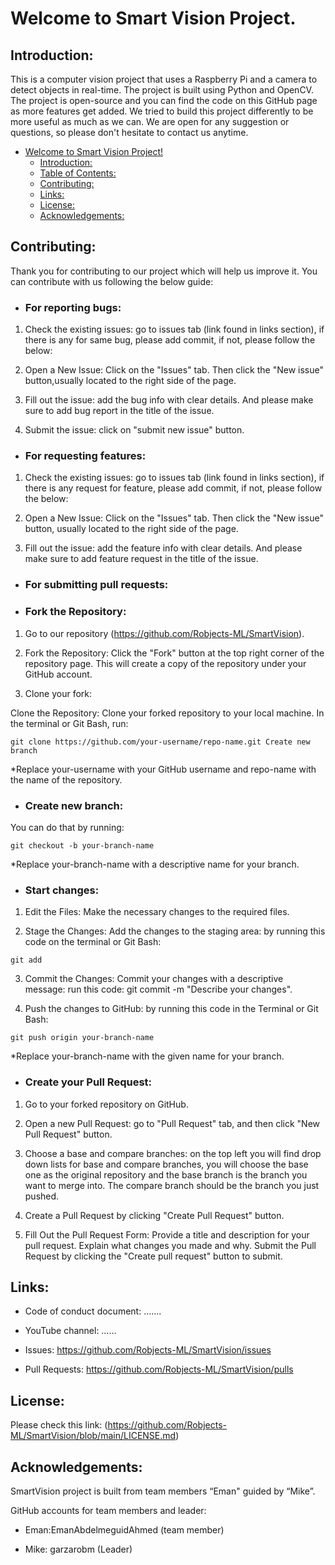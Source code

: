 # Welcome to Smart Vision Project.

## Introduction:

This is a computer vision project that uses a Raspberry Pi and a camera to detect objects in real-time. The project is built using Python and OpenCV. The project is open-source and you can find the code on this GitHub page as more features get added. We tried to build this project differently to be more useful as much as we can. We are open for any suggestion or questions, so please don't hesitate to contact us anytime.

- [Welcome to Smart Vision Project!](#welcome-to-smart-vision-project)
  - [Introduction:](#introduction)
  - [Table of Contents:](#table-of-contents)
  - [Contributing:](#contributing)
  - [Links:](#Links)
  - [License:](#License)
  - [Acknowledgements:](#Acknowledgements)

## Contributing: 

Thank you for contributing to our project which will help us improve it. You can contribute with us following the below guide: 

- ### For reporting bugs: 

1.	Check the existing issues: go to issues tab (link found in links section), if there is any for same bug, please add commit, if not, please follow the below:

2. Open a New Issue: Click on the "Issues" tab. Then click the "New issue" button,usually located to the right side of the page.

3. Fill out the issue: add the bug info with clear details. And please make sure to add bug report in the title of the issue.

4. Submit the issue: click on "submit new issue" button.

- ### For requesting features: 

1.	Check the existing issues: go to issues tab (link found in links section), if there is any request for feature, please add commit, if not, please follow the below:

2.	Open a New Issue: Click on the "Issues" tab. Then click the "New issue" button, usually located to the right side of the page.

3.	Fill out the issue: add the feature info with clear details. And please make sure to add feature request in the title of the issue.

- ### For submitting pull requests: 

- ### Fork the Repository:

1. Go to our repository (https://github.com/Robjects-ML/SmartVision).

2. Fork the Repository: Click the "Fork" button at the top right corner of the repository page. This will create a copy of the repository under your GitHub account.

3.	Clone your fork: 

Clone the Repository: Clone your forked repository to your local machine. In the terminal or Git Bash, 
run: 

`git clone https://github.com/your-username/repo-name.git Create new branch`

*Replace your-username with your GitHub username and repo-name with the name of the repository.

-	### Create new branch:

You can do that by running: 

`git checkout -b your-branch-name` 

*Replace your-branch-name with a descriptive name for your branch.

- ### Start changes:

1.	Edit the Files: Make the necessary changes to the required files.

2.	Stage the Changes: Add the changes to the staging area: by running this code on the terminal or Git Bash:
   
`git add`

3.	 Commit the Changes: Commit your changes with a descriptive message: run this code: 
git commit -m "Describe your changes". 

4.	Push the changes to GitHub: by running this code in the Terminal or Git Bash:

`git push origin your-branch-name `

*Replace your-branch-name with the given name for your branch. 

-	### Create your Pull Request:

1. Go to your forked repository on GitHub.

2. Open a new Pull Request: go to "Pull Request" tab, and then click "New Pull Request" button.

3. Choose a base and compare branches: on the top left you will find drop down lists for base and compare branches, you will choose the base one as the original repository and the base branch is the branch you want to merge into. The compare branch should be the branch you just pushed.

4. Create a Pull Request by clicking "Create Pull Request" button.

5. Fill Out the Pull Request Form: Provide a title and description for your pull request. Explain what changes you made and why.
Submit the Pull Request by clicking the "Create pull request" button to submit.

## Links:

-	Code of conduct document: ……. <!-- need to add a link for code of conduct-->

-	YouTube channel: …… <!-- need to add a link for youtube channel-->

-	Issues: https://github.com/Robjects-ML/SmartVision/issues

-	Pull Requests: https://github.com/Robjects-ML/SmartVision/pulls

## License: 

Please check this link: (https://github.com/Robjects-ML/SmartVision/blob/main/LICENSE.md)

## Acknowledgements: 

SmartVision project is built from team members “Eman" guided by “Mike”. 

GitHub accounts for team members and leader:

- Eman:EmanAbdelmeguidAhmed (team member)

- Mike: garzarobm (Leader)
